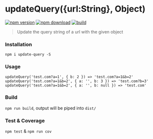 # updateQuery({url:String}, Object)

[![npm version][npm-v-img]][npm-url]
[![npm download][npm-dl-img]][npm-url]
[![build][build-img]][build-url]

> Update the query string of a url with the given object

### Installation

```
npm i update-query -S
```

### Usage
```
updateQuery('test.com?a=1', { b: 2 }) => 'test.com?a=1&b=2'
updateQuery('test.com?a=1&b=2', { a: '', b: 3 }) => 'test.com?b=3'
updateQuery('test.com?a=1&b=2', { a: '', b: null }) => 'test.com'
```

### Build

`npm run build`, output will be piped into `dist/`


### Test & Coverage

`npm test` & `npm run cov`

[npm-url]: https://www.npmjs.com/package/update-query
[npm-v-img]: http://img.shields.io/npm/v/update-query.svg
[npm-dl-img]: http://img.shields.io/npm/dm/update-query.svg
[build-img]: https://travis-ci.org/kenberkeley/update-query.svg?branch=master
[build-url]: https://travis-ci.org/kenberkeley/update-query
